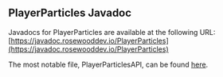 ## PlayerParticles Javadoc
Javadocs for PlayerParticles are available at the following URL: [https://javadoc.rosewooddev.io/PlayerParticles](https://javadoc.rosewooddev.io/PlayerParticles)

The most notable file, PlayerParticlesAPI, can be found [here](https://javadoc.rosewooddev.io/PlayerParticles/dev/esophose/playerparticles/api/PlayerParticlesAPI.html).